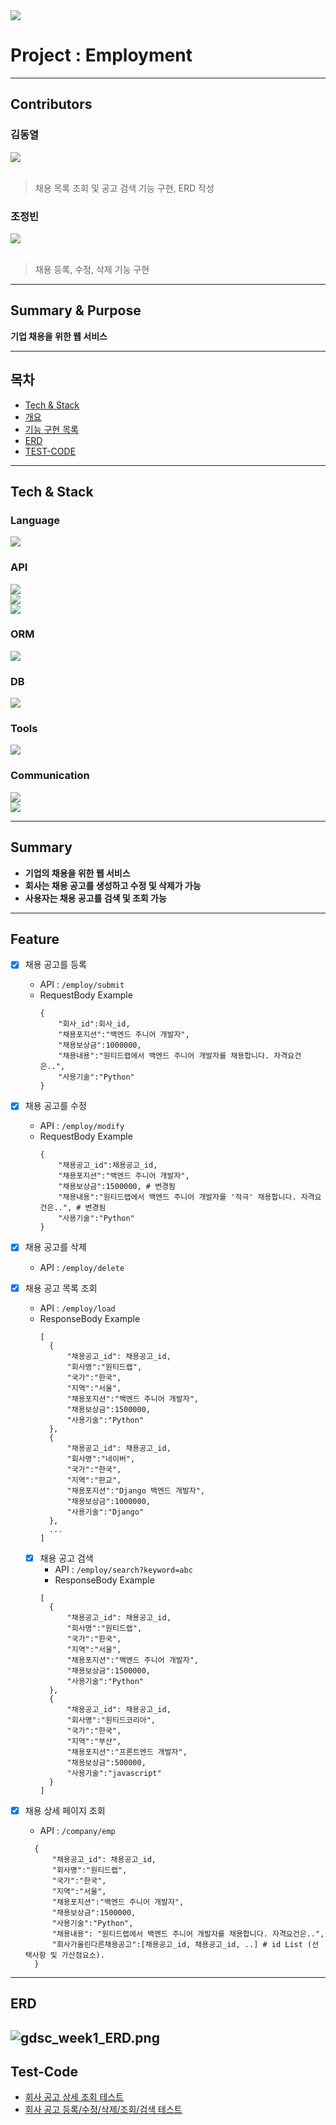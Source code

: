 <img src="https://capsule-render.vercel.app/api?type=waving&color=auto&height=200&section=header&text=Backend-Danawa&fontSize=90" />

# Project : Employment

---
## Contributors
### 김동열
<img src="https://github-readme-stats.vercel.app/api/top-langs/?username=ehfql6363&layout=compact"><br><br>
> 채용 목록 조회 및 공고 검색 기능 구현, ERD 작성 
### 조정빈
<img src="https://github-readme-stats.vercel.app/api/top-langs/?username=jojeongbin&layout=compact"><br><br>
> 채용 등록, 수정, 삭제 기능 구현

---
## Summary & Purpose
**기업 채용을 위한 웹 서비스**

---
## 목차
- [Tech & Stack](#tech--stack)
- [개요](#summary)
- [기능 구현 목록](#feature)
- [ERD](#erd)
- [TEST-CODE](#test-code)

---
## Tech & Stack
### Language
<img src="https://img.shields.io/badge/Java-17-007396?style=fflat&logo=java&logoColor=white"><Br>

### API
<img src="https://img.shields.io/badge/Spring Boot-2.7.6-6DB33F?style=flat&logo=Spring Boot&logoColor=white"/><br>
<img src="https://img.shields.io/badge/spring-6DB33F?style=flat&logo=spring&logoColor=white"><br>
<img src="https://img.shields.io/badge/gradle-02303A?style=flat&logo=gradle&logoColor=white">

### ORM
<img src="https://img.shields.io/badge/JPA-6DB33F?style=flat&logo=&logoColor=white"/><br>

### DB
<img src="https://img.shields.io/badge/mariaDB-003545?style=flat&logo=mariaDB&logoColor=white"><br>

### Tools
<img src="https://img.shields.io/badge/IntelliJ IDEA-000000?style=flat&logo=IntelliJ IDEA&logoColor=white"><br>

### Communication
<img src="https://img.shields.io/badge/Slack-4A154B?style=flat&logo=Slack&logoColor=white"><br>
<img src="https://img.shields.io/badge/Notion-000000?style=flat&logo=Notion&logoColor=white"><br>

---
## Summary
- **기업의 채용을 위한 웹 서비스**
- **회사는 채용 공고를 생성하고 수정 및 삭제가 가능**
- **사용자는 채용 공고를 검색 및 조회 가능**

---
## Feature
- [x] 채용 공고를 등록
  - API : ```/employ/submit```
  - RequestBody Example
      ```
      {
          "회사_id":회사_id,
          "채용포지션":"백엔드 주니어 개발자",
          "채용보상금":1000000,
          "채용내용":"원티드랩에서 백엔드 주니어 개발자를 채용합니다. 자격요건은..",
          "사용기술":"Python"
      }
  
- [x] 채용 공고를 수정
  - API : ```/employ/modify```
  - RequestBody Example
    ```
    {
        "채용공고_id":채용공고_id,
        "채용포지션":"백엔드 주니어 개발자",
        "채용보상금":1500000, # 변경됨
        "채용내용":"원티드랩에서 백엔드 주니어 개발자를 '적극' 채용합니다. 자격요건은..", # 변경됨
        "사용기술":"Python"
    } 

- [x] 채용 공고를 삭제
  - API : ```/employ/delete```
  
- [x] 채용 공고 목록 조회
  - API : ```/employ/load```
  - ResponseBody Example
    ```
    [
      {
          "채용공고_id": 채용공고_id,
          "회사명":"원티드랩",
          "국가":"한국",
          "지역":"서울",
          "채용포지션":"백엔드 주니어 개발자",
          "채용보상금":1500000,
          "사용기술":"Python"
      },
      {
          "채용공고_id": 채용공고_id,
          "회사명":"네이버",
          "국가":"한국",
          "지역":"판교",
          "채용포지션":"Django 백엔드 개발자",
          "채용보상금":1000000,
          "사용기술":"Django"
      }, 
      ...
    ]
  - [x] 채용 공고 검색
    - API : ```/employ/search?keyword=abc```
    - ResponseBody Example
    ```
    [
      {
          "채용공고_id": 채용공고_id,
          "회사명":"원티드랩",
          "국가":"한국",
          "지역":"서울",
          "채용포지션":"백엔드 주니어 개발자",
          "채용보상금":1500000,
          "사용기술":"Python"
      },
      {
          "채용공고_id": 채용공고_id,
          "회사명":"원티드코리아",
          "국가":"한국",
          "지역":"부산",
          "채용포지션":"프론트엔드 개발자",
          "채용보상금":500000,
          "사용기술":"javascript"
      }
    ]
- [x] 채용 상세 페이지 조회
  - API : ```/company/emp```
  ```
    {
        "채용공고_id": 채용공고_id,
        "회사명":"원티드랩",
        "국가":"한국",
        "지역":"서울",
        "채용포지션":"백엔드 주니어 개발자",
        "채용보상금":1500000,
        "사용기술":"Python",
        "채용내용": "원티드랩에서 백엔드 주니어 개발자를 채용합니다. 자격요건은..",
        "회사가올린다른채용공고":[채용공고_id, 채용공고_id, ..] # id List (선택사항 및 가산점요소).
    }

---
## ERD
![gdsc_week1_ERD.png](docs%2Fgdsc_week1_ERD.png)
---
## Test-Code

- [회사 공고 상세 조회 테스트](https://github.com/Backend-da-nawa/Team_Average_Annual_Salary_5000/blob/main/src/test/java/com/example/backend/featureTest/LoadCompanyEmpTest.java)
- [회사 공고 등록/수정/삭제/조회/검색 테스트](https://github.com/Backend-da-nawa/Team_Average_Annual_Salary_5000/blob/main/src/test/java/com/example/backend/featureTest/LoadEmpTest.java)


